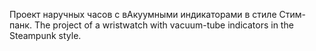 Проект наручных часов с вАкуумными индикаторами в стиле Стим-панк.
The project of a wristwatch with vacuum-tube indicators in the Steampunk style.